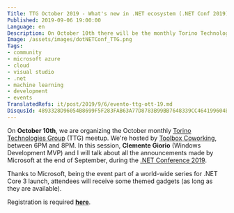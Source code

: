 ```yaml
---
Title: TTG October 2019 - What's new in .NET ecosystem (.NET Conf 2019)
Published: 2019-09-06 19:00:00
Language: en
Description: On October 10th there will be the monthly Torino Technologies Group (TTG) meetup. In this session, Clemente Giorio and I will talk about all the announcements made by Microsoft at the end of September, during the .NET Conference 2019.
Image: /assets/images/dotNETConf_TTG.png
Tags:
- community
- microsoft azure
- cloud
- visual studio
- .net
- machine learning
- development
- events
TranslatedRefs: it/post/2019/9/6/evento-ttg-ott-19.md
DisqusId: 4893328D96054B8699F5F283FAB63A77D8783B99BB7648339CC464199604B847
---
```

On **October 10th**, we are organizing the October monthly <a href="http://www.torinotechnologiesgroup.it/" target="_blank">Torino Technologies Group</a> (TTG) meetup. We're hosted by <a href="http://www.toolboxoffice.it" target="_blank">Toolbox Coworking</a>, between 6PM and 8PM. In this session, **Clemente Giorio** (Windows Development MVP)  and I will talk about all the announcements made by Microsoft at the end of September, during the <a href="https://www.dotnetconf.net/" target="_blank">.NET Conference 2019</a>.

Thanks to Microsoft, being the event part of a world-wide series for .NET Core 3 launch, attendees will receive some themed gadgets (as long as they are available).

Registration is required <a href="https://ttg-to-ott2019.eventbrite.it/" target="_blank">**here**</a>.